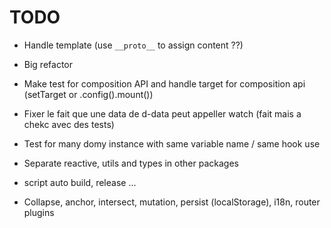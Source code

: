 # TODO

- Handle template (use `__proto__` to assign content ??)

- Big refactor
- Make test for composition API and handle target for composition api (setTarget or .config().mount())
- Fixer le fait que une data de d-data peut appeller watch (fait mais a chekc avec des tests)
- Test for many domy instance with same variable name / same hook use

- Separate reactive, utils and types in other packages
- script auto build, release ...

- Collapse, anchor, intersect, mutation, persist (localStorage), i18n, router plugins
